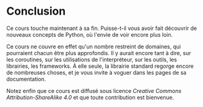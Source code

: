 # Conclusion

Ce cours touche maintenant à sa fin.
Puisse-t-il vous avoir fait découvrir de nouveaux concepts de Python, où l'envie de voir encore plus loin.

Ce cours ne couvre en effet qu'un nombre restreint de domaines, qui pourraient chacun être plus approfondis.
Il y aurait encore tant à dire, sur les coroutines, sur les utilisations de l'interpréteur, sur les outils, les librairies, les frameworks.
À elle seule, la librairie standard regorge encore de nombreuses choses, et je vous invite à voguer dans les pages de sa documentation.

Notez enfin que ce cours est diffusé sous licence *Creative Commons Attribution-ShareAlike 4.0* et que toute contribution est bienvenue.
